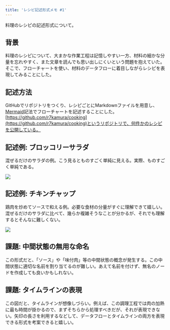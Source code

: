 ```yaml
---
title: 'レシピ記述形式メモ #1'
---
```

料理のレシピの記述形式について。

背景
--

料理のレシピについて、大まかな作業工程は記憶しやすい一方、材料の細かな分量を忘れやすく、また文章を読んでも思い出しにくいという問題を抱えていた。そこで、フローチャートを使い、材料のデータフローに着目しながらレシピを表現してみることにした。

記述方法
----

GitHubでリポジトリをつくり、レシピごとにMarkdownファイルを用意し、[Mermaid](https://mermaid-js.github.io/)記法でフローチャートを記述することにした。[https://github.com/r7kamura/cooking](https://github.com/r7kamura/cooking)というリポジトリで、何件かのレシピを公開している。

記述例: ブロッコリーサラダ
--------------

混ぜるだけのサラダの例。こう見るとものすごく単純に見える。実際、ものすごく単純である。

![](https://lh3.googleusercontent.com/docs/ADP-6oHqUBvbzL_i1eKFvk_MYoYPGHFP9yp3510I3ZEPz9zz65ZhGDccAyisyr1rZqxpW-hoWRE1HaqPPHi_l92ZdrVIIYF_akVyQ-0l4gv21bcZKTtjqxJuSda6gi1s21I2jZCeZUolOpAEJIRDgUiHPIHitVuikUMHNPWFvid2BWysgf8zYLtq1PRg7kFEGYziEEELt2t47SkVziEgHXEt51zpPcMihlLWnWEvN93RX1EvgHwaMt0sFBYx7LjWw4eUzXMtewnIuCpqXP0X_-0nz7OAjRWOTPbjD1Dx6fSj4kFnnBopRvx9HPGzZ-6iUHCMVmFdq8Eskf7qjX6oG1cNeM9CvRjcxttw5TCas42Jr4qBOzHGEqNasc0QgB7nml2KS77PupKlmBB7x0ChNQhTtbttk6JOqnWal4Kervd497ZVNPSpR4ZvJqFEle8p6P4Tf0UU1VKOdF38vAI_Moeww2U-G3iFxqTQe4ApZQ0MShpDqE7TE72IYBL5xTcDhXq8BOd-C3l_QBe1DkksuqjUjhWRgEWF0vBdDvPzveJvBE4g3ROLpfn6IEkvdPKxMOw3zb9LajrZMI1IAY0yXs7Lw0f6VlZ507L0a4GWgYmKRah0ZcBXN1fh6dOg2UVpDBdk7zbBuhL9tFo73s0qHP4gQeEL_t1a8TEunSvUGfu7M9Xlp0uVF0Pnp8rvBnvIYLtZaCVOatNLcWsRtkui5gX-yjUSsUGicFbyYIgOSgulKUT6auMEadg9T_Q99H7hasRn2EYokBdhnfOHOxxjYbW5VthvL4asFur7lMUE8eNfLbd4szfHboNCfKfGgHbFJ4zK5GtPggaW27NR2DyPuZOLwtGCeiZo4_N_Wz0l_EjX5ztNxKthnUvWU0pX0WX8iBK371FDeIacOCi1vkOMXKb4_FXGnMdgYrq7uBj6DxL0sRKkWVFsbiD_cQxeKBep2Y8X5mKoonrZs5m08c7RBXqWCOyd-m5JMe7XgMslpURRLsYMKovS0qZMK560pn-P4NbJ1Q8-I2-DLFrj5xH8EknEXF1i34KT5-m5YgpjOes002LY7PJm9ECMpFcysAiIu8XviKhjSdpDoJoh5kTLiP9HdIg2wlJfjVUTCYrFEM5CKgfZk-UobKf4D2GNr2EsqVKVZPA4yRz1rMxptnV8c23pSOs7iGN_4FRmu1VHuVU9kLV2B-hrz4lZcXeM3oq6t40GlBrxtSpbX-hevOTGW3-yLitwDgJE3r2oVwNEJdtYfOIaQiju)

記述例: チキンチャップ
------------

鶏肉を炒めてソースで和える例。必要な食材の分量がすぐに理解できて嬉しい。混ぜるだけのサラダに比べて、幾らか複雑そうなことが分かるが、それでも理解するとそんなに難しくない。

![](https://lh3.googleusercontent.com/docs/ADP-6oFeLA1O2CMryPPXTHnSzWIxpUgz5ffh38dhvYNlny7G-RrOPe-ciYurGBHcsv7FUJbvJ_P6pbU9k8KE98r8IFbtoOXbQVwBd3N5OB3mmtiMLd9prV2CKX6A1clSGtabqr5uz4U6up0ykqo9ne2lgk0nJda3zV7IhniQr5seIsckV6k8vG2OGDmo8uTdDmUyAEqzHQEu7gfxKA854KtwRMb-aqzb2HFNAhLBPi8UuY05SAracj3sbRfYsXg6SHYNEdlu8M_dJlevTF_lkK582hnFppBavPhmKg74vaGyD63GexS46o1YJw_H0zutv4Jdo7UXf2gMgo1KQKy3cplwo_fKRf-F_k4deEg4Wk0dqG4YzB4GDz620G4aDrJvuXHh09PXJbv7TwHEJoDFwaOTc5ePpTSKyASSHHNw4_EaI9bFTJwTga__St_ae-zCLkduYK4uIhrCv5fmGm3Yds4G4nLh2E4NJO9PSaQb5vAwjbjfLDDWch47Ek8MwRDTnhrk7AHSOxWlPjdFdnifrLRvCePxDMmR_uNHkDsna72SL4AKiPGdLef8-_G1d0B0DUC9uZhX-4Jtwf36etOYn-NdfuA4v-V3R-uWf_D1DeddXpFFe1nbUhnrh0ZQ2hJsUKyjUOvW3-a29ybegXNOc9I2AVpkKWQ0C12Ew7180m1OhLcEA_w3Xkx9OqP9gaAtcwHhoOASETkMW0BNisTFa5OZI-2GorKyUhZkEgRvSQxnHyCjoKIjBaqJ6ngUS4oRCe0KdiXpUfEVCUjp__MDYoiuXhsGmRIcEzR3jVg1Gt0Os8BjG5wsNhL8okKn2ML_U3ubrwotxofn5z0ORF45Xc9ub8ylRYLDOkLvvWjf5dm4QkProJiVDCm9Kyoe3jzTrF8WkZfq5t8873eQcCd-jVNgZnBuVRB1Q4cS3Yw_sV8ViPyI2wiLY1zT7m2Qs7DiklUQhnFURqFc-8qO7TfDEYZSDbMuJ74kvhgs7hOyZfhQc793bZVZRdCKv1tcLF2y1NB2ISwfeXNFipSAhJzX8zctWDPcHsNPoiaePa-QjBlF3I58T5oTGur8xKWx7CbPyhUbLOuUhMy-4wVsZ_eDgZLLfEX4dFujhz9yIfKJak_ULvRnKJ1ZAVZ8IPrU45ysEql7fu1M9ZJ3pO9jYr8acbKExJA53ZnUjM-5UoJeUyiUq5lnQ1uZMizAlgCzWSS06O_QN-T6UWa8FWTd9eJzr2G2rNw4VAhL83tmgBidG-tHudCN-3hA)

課題: 中間状態の無用な命名
--------------

この形式だと、「ソース」や「味付肉」等の中間状態の概念が発生する。この中間状態に適切な名前を割り当てるのが難しい。あえて名前を付けず、無名のノードを作成しても良いかもしれない。

課題: タイムラインの表現
-------------

この図だと、タイムラインが想像しづらい。例えば、この調理工程では肉の加熱に最も時間が掛かるので、まずそちらから処理すべきだが、それが表現できない。矢印の長さを利用するなどして、データフローとタイムラインの両方を表現できる形式を考案できると嬉しい。
